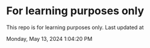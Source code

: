 # For learning purposes only
This repo is for learning purposes only.
Last updated at

Monday, May 13, 2024 1:04:20 PM

